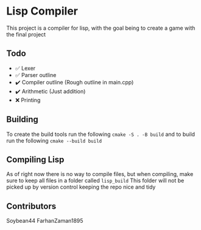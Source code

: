 # Lisp Compiler
This project is a compiler for lisp, with the goal being to create a game with the final project

## Todo
- :white_check_mark: Lexer 
- :white_check_mark: Parser outline  
- :heavy_check_mark: Compiler outline (Rough outline in main.cpp) 
- :heavy_check_mark: Arithmetic (Just addition)  
- :x: Printing 


## Building 
To create the build tools run the following
`cmake -S . -B build`
and to build run the following
`cmake --build build`

## Compiling Lisp
As of right now there is no way to compile files, but when compiling, make sure to keep all files in a folder called `lisp_build`
This folder will not be picked up by version control keeping the repo nice and tidy

## Contributors
Soybean44
FarhanZaman1895
